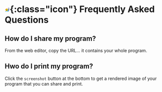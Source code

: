 # ![emoji hello](./images/generated/icon_M19hello.png){:class="icon"} Frequently Asked Questions

## How do I share my program?

From the web editor, copy the URL... it contains your whole program.

## Hwo do I print my program?

Click the `screenshot` button at the bottom to get a rendered image of your program that you can share and print.